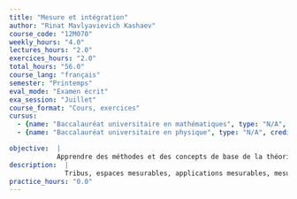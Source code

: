 ```yaml
---
title: "Mesure et intégration"
author: "Rinat Mavlyavievich Kashaev"
course_code: "12M070"
weekly_hours: "4.0"
lectures_hours: "2.0"
exercices_hours: "2.0"
total_hours: "56.0"
course_lang: "français"
semester: "Printemps"
eval_mode: "Examen écrit"
exa_session: "Juillet"
course_format: "Cours, exercices"
cursus:
  - {name: "Baccalauréat universitaire en mathématiques", type: "N/A", credits: "6.0"}
  - {name: "Baccalauréat universitaire en physique", type: "N/A", credits: "6.0"}

objective:  |
            Apprendre des méthodes et des concepts de base de la théorie de la mesure et de lintégration de Lebesgue.
description:  |
              Tribus, espaces mesurables, applications mesurables, mesures, espaces mesurés, mesures extérieures, la mesure de Lebesgue, fonctions étagées, lintégrale de Lebesgue, théorème de convergence monotone, lemme de Fatou, théorème de convergence dominée, lintégrale inférieure et supérieure de Lebesgue, théorème de Fubini, mesures signées, théorème de Radon-Nikodym.
practice_hours: "0.0"
---
```


